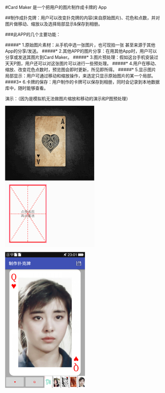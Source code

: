 #Card Maker 是一个把用户的图片制作成卡牌的 App




##制作成扑克牌：用户可以改变扑克牌的内容(来自原始图片)、花色和点数，并对图片做移动、缩放以及选择局部显示&保存到相册。



###此APP的几个主要功能：

#####* 1.原始图片素材：从手机中选一张图片，也可现拍一张 甚至来源于其他App的分享/发送。
#####* 2.其他APP的图片分享：在用其他App时，用户可以分享或发送其图片到Card Maker。
#####* 3.图片预处理：假如这台手机安装过天天P图，用户还可以对这张图片可以进行一些预处理。
#####* 4.用户在移动、缩放、改变花色点数时，预览图会即时更新，所见即所得。
#####* 5.显示图片局部显示：用户可通过移动和缩放操作，来选定只显示原始图片的某一个局部。
####3* 6.卡牌的保存：用户制作的卡牌可以保存到相册，同时会记录到本地数据库中，随时能够查看。


演示：（因为是模拟机无法做图片缩放和移动的演示和P图预处理）

![image](https://github.com/sallyQin/CardMaker/raw/master/app/src/main/res/drawable/readme_display1.gif) 


![image](https://github.com/sallyQin/CardMaker/raw/master/app/src/main/res/drawable/readme_pic.png) 
